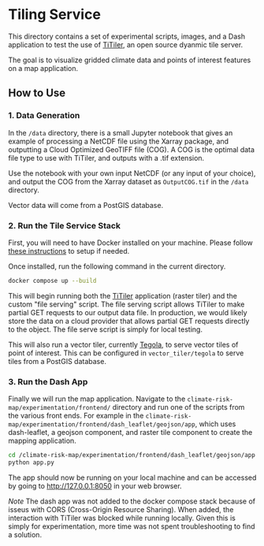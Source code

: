 
# Tiling Service

This directory contains a set of experimental scripts, images, and a Dash application to test the use of [TiTiler](https://developmentseed.org/titiler/), an open source dyanmic tile server.

The goal is to visualize gridded climate data and points of interest features on a map application.

## How to Use
### 1. Data Generation

In the `/data` directory, there is a small Jupyter notebook that gives an example of processing a NetCDF file using the Xarray package, and outputting a Cloud Optimized GeoTIFF file (COG). A COG is the optimal data file type to use with TiTiler, and outputs with a .tif extension.

Use the notebook with your own input NetCDF (or any input of your choice), and output the COG from the Xarray dataset as `OutputCOG.tif` in the `/data` directory.

Vector data will come from a PostGIS database.

### 2. Run the Tile Service Stack

First, you will need to have Docker installed on your machine. Please follow [these instructions](https://docs.docker.com/engine/install/) to setup if needed.

Once installed, run the following command in the current directory.

```bash
docker compose up --build
```

This will begin running both the [TiTiler](https://developmentseed.org/titiler/) application (raster tiler) and the custom "file serving" script. The file serving script allows TiTiler to make partial GET requests to our output data file. In production, we would likely store the data on a cloud provider that allows partial GET requests directly to the object. The file serve script is simply for local testing.

This will also run a vector tiler, currently [Tegola](https://tegola.io/), to serve vector tiles of point of interest. This can be configured in `vector_tiler/tegola` to serve tiles from a PostGIS database.

### 3. Run the Dash App

Finally we will run the map application. Navigate to the `climate-risk-map/experimentation/frontend/` directory and run one of the scripts from the various front ends. For example
in the `climate-risk-map/experimentation/frontend/dash_leaflet/geojson/app`, which uses dash-leaflet, a geojson component, and raster tile component to create the mapping application.

```bash
cd /climate-risk-map/experimentation/frontend/dash_leaflet/geojson/app
python app.py
```

The app should now be running on your local machine and can be accessed by going to http://127.0.0.1:8050 in your web browser.

*Note* The dash app was not added to the docker compose stack because of isseus with CORS (Cross-Origin Resource Sharing). When added, the interaction with TiTiler was blocked while running locally. Given this is simply for experimentation, more time was not spent troubleshooting to find a solution. 